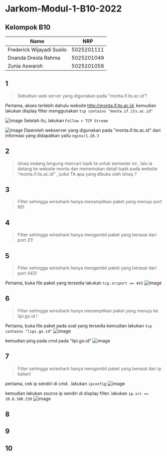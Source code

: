# Jarkom-Modul-1-B10-2022

## Kelompok B10
| Name                      | NRP        | 
| ------------------------- | ---------- |
| Frederick Wijayadi Susilo | 5025201111 |
| Doanda Dresta Rahma       | 5025201049 |
| Zunia Aswaroh             | 5025201058 |

## 1
> Sebutkan web server yang digunakan pada "monta.if.its.ac.id"! 

Pertama, akses terlebih dahulu website http://monta.if.its.ac.id, kemudian lakukan display filter menggunakan `tcp contains "monta.if.its.ac.id"`

![image](https://user-images.githubusercontent.com/67154280/191023989-993b48fa-a66c-4680-8ebe-7b872161dd02.png)
Setelah itu, lakukan `Follow > TCP Stream`

![image](https://user-images.githubusercontent.com/67154280/191024424-7424949d-5cdb-4ae2-8044-e904b439ceb9.png)
Diperoleh webserver yang digunakan pada "monta.if.its.ac.id" dari informasi yang didapatkan yaitu `nginx/1.10.3`

## 2
> Ishaq sedang bingung mencari topik ta untuk semester ini , lalu ia datang ke website monta dan menemukan detail topik pada website “monta.if.its.ac.id” , judul TA apa yang dibuka oleh ishaq ?

## 3
> Filter sehingga wireshark hanya menampilkan paket yang menuju port 80!

## 4
> Filter sehingga wireshark hanya mengambil paket yang berasal dari port 21!

## 5
> Filter sehingga wireshark hanya mengambil paket yang berasal dari port 443!

Pertama, buka file paket yang tersedia lakukan `tcp.srcport == 443`
![image](https://drive.google.com/drive/u/0/folders/14f85-_uVA-HfheDwLzWHqmfgGv0bwvgr)

## 6
> Filter sehingga wireshark hanya menampilkan paket yang menuju ke lipi.go.id !

Pertama, buka file paket pada soal yang tersedia kemudian lakukan `tcp contains "lipi.go.id"`
![image](https://drive.google.com/drive/u/0/folders/14f85-_uVA-HfheDwLzWHqmfgGv0bwvgr)
 
 kemudian ping pada cmd pada "lipi.go.id"
 ![image](https://drive.google.com/drive/u/0/folders/14f85-_uVA-HfheDwLzWHqmfgGv0bwvgr)

## 7
> Filter sehingga wireshark hanya mengambil paket yang berasal dari ip kalian!

pertama, cek ip sendiri di cmd . lakukan `ipconfig`
![image](https://drive.google.com/drive/u/0/folders/14f85-_uVA-HfheDwLzWHqmfgGv0bwvgr)

kemudian lakukan source ip sendiri di display filter. lakukan `ip.src == 10.8.108.239`
![image](https://drive.google.com/drive/u/0/folders/14f85-_uVA-HfheDwLzWHqmfgGv0bwvgr)

## 8
> 

## 9
> 

## 10
> 
